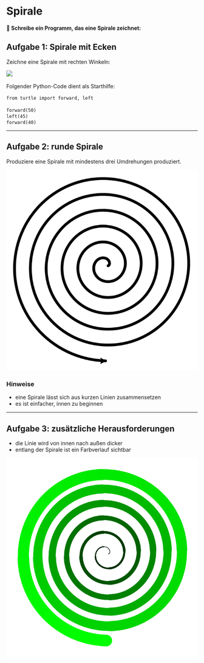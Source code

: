 
# Spirale

**🎯 Schreibe ein Programm, das eine Spirale zeichnet:**

## Aufgabe 1: Spirale mit Ecken

Zeichne eine Spirale mit rechten Winkeln:

![](images/square_spiral.svg)

Folgender Python-Code dient als Starthilfe:

    from turtle import forward, left

    forward(50)
    left(45)
    forward(40)

----

## Aufgabe 2: runde Spirale

Produziere eine Spirale mit mindestens drei Umdrehungen produziert.

![spiral](images/spiral1.svg)

### Hinweise

* eine Spirale lässt sich aus kurzen Linien zusammensetzen
* es ist einfacher, innen zu beginnen

----

## Aufgabe 3: zusätzliche Herausforderungen

* die Linie wird von innen nach außen dicker
* entlang der Spirale ist ein Farbverlauf sichtbar

![Spiral with width and color](images/spiral2.svg)
